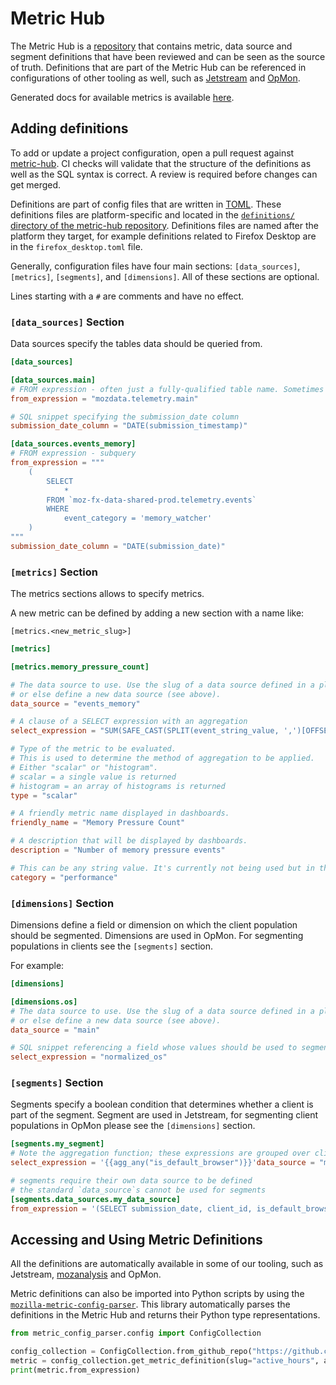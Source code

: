 # Metric Hub

The Metric Hub is a [repository](https://github.com/mozilla/metric-hub) that contains metric, data source and segment definitions that have been
reviewed and can be seen as the source of truth.
Definitions that are part of the Metric Hub can be referenced in configurations of other tooling as well, such as [Jetstream](https://experimenter.info/jetstream/jetstream/) and [OpMon](https://docs.telemetry.mozilla.org/cookbooks/operational_monitoring.html?highlight=opmon#operational-monitoring-opmon).

Generated docs for available metrics is available [here](https://mozilla.github.io/metric-hub).

## Adding definitions

To add or update a project configuration, open a pull request against [metric-hub](https://github.com/mozilla/metric-hub).
CI checks will validate that the structure of the definitions as well as the SQL syntax is correct. A review is required before changes can get merged.

Definitions are part of config files that are written in [TOML](https://toml.io/en/).
These definitions files are platform-specific and located in the [`definitions/` directory of the metric-hub repository](https://github.com/mozilla/metric-hub/tree/main/definitions). Definitions files are named after the platform they target, for example definitions related to Firefox Desktop are in the `firefox_desktop.toml` file.

Generally, configuration files have four main sections: `[data_sources]`, `[metrics]`, `[segments]`, and `[dimensions]`. All of these sections are optional.

Lines starting with a `#` are comments and have no effect.

### `[data_sources]` Section

Data sources specify the tables data should be queried from.

```toml
[data_sources]

[data_sources.main]
# FROM expression - often just a fully-qualified table name. Sometimes a subquery.
from_expression = "mozdata.telemetry.main"

# SQL snippet specifying the submission_date column
submission_date_column = "DATE(submission_timestamp)"

[data_sources.events_memory]
# FROM expression - subquery
from_expression = """
    (
        SELECT
            *
        FROM `moz-fx-data-shared-prod.telemetry.events`
        WHERE
            event_category = 'memory_watcher'
    )
"""
submission_date_column = "DATE(submission_date)"
```

### `[metrics]` Section

The metrics sections allows to specify metrics.

A new metric can be defined by adding a new section with a name like:

`[metrics.<new_metric_slug>]`

```toml
[metrics]

[metrics.memory_pressure_count]

# The data source to use. Use the slug of a data source defined in a platform-specific config,
# or else define a new data source (see above).
data_source = "events_memory"

# A clause of a SELECT expression with an aggregation
select_expression = "SUM(SAFE_CAST(SPLIT(event_string_value, ',')[OFFSET(1)] AS NUMERIC))"

# Type of the metric to be evaluated.
# This is used to determine the method of aggregation to be applied.
# Either "scalar" or "histogram".
# scalar = a single value is returned
# histogram = an array of histograms is returned
type = "scalar"

# A friendly metric name displayed in dashboards.
friendly_name = "Memory Pressure Count"

# A description that will be displayed by dashboards.
description = "Number of memory pressure events"

# This can be any string value. It's currently not being used but in the future, this could be used to visually group different metrics by category.
category = "performance"
```

### `[dimensions]` Section

Dimensions define a field or dimension on which the client population should be segmented. Dimensions are used in OpMon. For segmenting populations in clients see the `[segments]` section.

For example:

```toml
[dimensions]

[dimensions.os]
# The data source to use. Use the slug of a data source defined in a platform-specific config,
# or else define a new data source (see above).
data_source = "main"

# SQL snippet referencing a field whose values should be used to segment the client population.
select_expression = "normalized_os"
```

### `[segments]` Section

Segments specify a boolean condition that determines whether a client is part of the segment. Segment are used in Jetstream, for segmenting client populations in OpMon please see the `[dimensions]` section.

```toml
[segments.my_segment]
# Note the aggregation function; these expressions are grouped over client_id
select_expression = '{{agg_any("is_default_browser")}}'data_source = "my_data_source"

# segments require their own data source to be defined
# the standard `data_source`s cannot be used for segments
[segments.data_sources.my_data_source]
from_expression = '(SELECT submission_date, client_id, is_default_browser FROM my_cool_table)'
```

## Accessing and Using Metric Definitions

All the definitions are automatically available in some of our tooling, such as Jetstream, [mozanalysis](https://github.com/mozilla/mozanalysis) and OpMon.

Metric definitions can also be imported into Python scripts by using the [`mozilla-metric-config-parser`](https://github.com/mozilla/metric-config-parser). This library automatically parses the definitions in the Metric Hub and returns their Python type representations.

```python
from metric_config_parser.config import ConfigCollection

config_collection = ConfigCollection.from_github_repo("https://github.com/mozilla/metric-hub")
metric = config_collection.get_metric_definition(slug="active_hours", app_name="firefox_desktop")
print(metric.from_expression)
```

